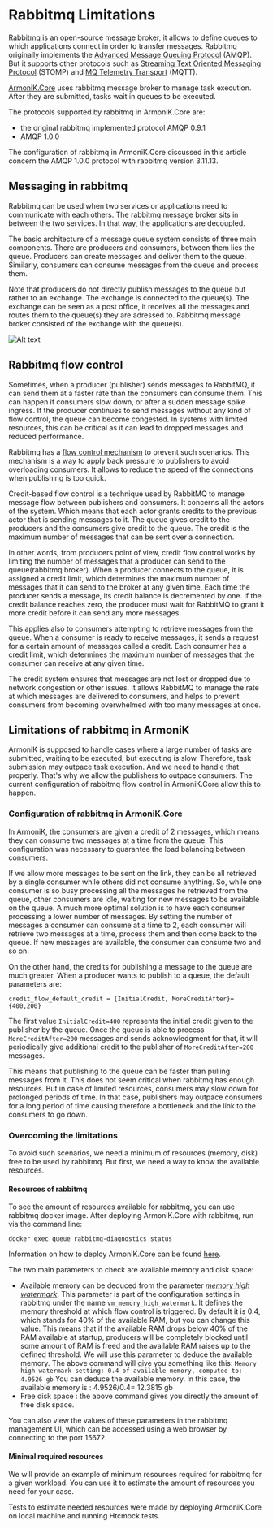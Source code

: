 # Rabbitmq Limitations 

[Rabbitmq](https://www.rabbitmq.com/) is an open-source message broker, it allows to define queues to which applications connect in order to transfer messages. Rabbitmq originally implements the [Advanced Message Queuing Protocol](https://www.amqp.org/) (AMQP). But it supports other protocols such as [Streaming Text Oriented Messaging Protocol](https://stomp.github.io/) (STOMP) and [MQ Telemetry Transport](https://mqtt.org/) (MQTT). 

[ArmoniK.Core](https://github.com/aneoconsulting/armonik.core) uses rabbitmq message broker to manage task execution. After they are submitted, tasks wait in queues to be executed. 

The protocols supported by rabbitmq in ArmoniK.Core are:

- the original rabbitmq implemented protocol AMQP 0.9.1 
- AMQP 1.0.0

The configuration of rabbitmq in ArmoniK.Core discussed in this article concern the AMQP 1.0.0 protocol with rabbitmq version 3.11.13.

## Messaging in rabbitmq 

Rabbitmq can be used when two services or applications need to communicate with each others. The rabbitmq message broker sits in between the two services. In that way, the applications are decoupled.   

The basic architecture of a message queue system consists of three main components. There are producers and consumers, between them lies the queue. Producers can create messages and deliver them to the queue. Similarly, consumers can consume messages from the queue and process them.  

Note that producers do not directly publish messages to the queue but rather to an exchange. The exchange is connected to the queue(s). The exchange can be seen as a post office, it receives all the messages and routes them to the queue(s) they are adressed to. Rabbitmq message broker consisted of the exchange with the queue(s). 

![Alt text](https://blogs.sap.com/wp-content/uploads/2020/10/rabbitmq.png "Rabbitmq architecture")

## Rabbitmq flow control

Sometimes, when a producer (publisher) sends messages to RabbitMQ, it can send them at a faster rate than the consumers can consume them. This can happen if consumers slow down, or after a sudden message spike ingress. If the producer continues to send messages without any kind of flow control, the queue can become congested. In systems with limited resources, this can be critical as it can lead to dropped messages and reduced performance.

Rabbitmq has a [flow control  mechanism](https://blog.rabbitmq.com/posts/2020/05/quorum-queues-and-flow-control-the-concepts/)  to prevent such scenarios. This mechanism is a way to apply back pressure to publishers to avoid overloading consumers. It allows to reduce the speed of the connections when publishing is too quick.

Credit-based flow control is a technique used by RabbitMQ to manage message flow between publishers and consumers. It concerns all the actors of the system. Which means that each actor grants credits to the previous actor that is sending messages to it. The queue gives credit to the producers and the consumers give credit to the queue. The credit is the maximum number of messages that can be sent over a connection.

In other words, from producers point of view, credit flow control works by limiting the number of messages that a producer can send to the queue(rabbitmq broker). When a producer connects to the queue, it is assigned a credit limit, which determines the maximum number of messages that it can send to the broker at any given time. Each time the producer sends a message, its credit balance is decremented by one. If the credit balance reaches zero, the producer must wait for RabbitMQ to grant it more credit before it can send any more messages.

This applies also to consumers attempting to retrieve messages from the queue. When a consumer is ready to receive messages, it sends a request for a certain amount of messages called a credit. Each consumer has a credit limit, which determines the maximum number of messages that the consumer can receive at any given time.

The credit system ensures that messages are not lost or dropped due to network congestion or other issues. It allows RabbitMQ to manage the rate at which messages are delivered to consumers, and helps to prevent consumers from becoming overwhelmed with too many messages at once.


## Limitations of rabbitmq in ArmoniK

ArmoniK is supposed to handle cases where a large number of tasks are submitted, waiting to be executed, but executing is slow. Therefore, task submission may outpace task execution. And we need to handle that properly. That's why we allow the publishers to outpace consumers. The current configuration of rabbitmq flow control in ArmoniK.Core allow this to happen.  

### Configuration of rabbitmq in ArmoniK.Core

In ArmoniK, the consumers are given a credit of 2 messages, which means they can consume two messages at a time from the queue. This configuration was necessary to guarantee the load balancing between consumers. 

If we allow more messages to be sent on the link, they can be all retrieved by a single consumer while others did not consume anything. So, while one consumer is so busy processing all the messages he retrieved from the queue, other consumers are idle, waiting for new messages to be available on the queue. A much more optimal solution is to have each consumer processing a lower number of messages. By setting the number of messages a consumer can consume at a time to 2, each consumer will retrieve two messages at a time, process them and then come back to the queue. If new messages are available, the consumer can consume two and so on.  

On the other hand, the credits for publishing a message to the queue are much greater. When a producer wants to publish to a queue, the default parameters are:

`credit_flow_default_credit = {InitialCredit, MoreCreditAfter}= {400,200}`

The first value `InitialCredit=400` represents the initial credit given to the publisher by the queue. Once the queue is able to process `MoreCreditAfter=200` messages and sends acknowledgment for that, it will periodically give additional credit to the publisher of `MoreCreditAfter=200` messages.

This means that publishing to the queue can be faster than pulling messages from it. This  does not seem critical when rabbitmq has enough resources. But in case of limited resources, consumers may slow down for prolonged periods of time. In that case, publishers may outpace consumers for a long period of time causing therefore a bottleneck and the link to the consumers to go down.

### Overcoming the limitations

To avoid such scenarios, we need a minimum of resources (memory, disk) free to be used by rabbitmq. But first, we need a way to know the available resources. 

#### Resources of rabbitmq

To see the amount of resources available for rabbitmq, you can use rabbitmq docker image. After deploying ArmoniK.Core with rabbitmq, run via the command line:

```shell
docker exec queue rabbitmq-diagnostics status 
```

 Information on how to deploy ArmoniK.Core can be found [here](https://github.com/aneoconsulting/armonik.core).
 
 The two main parameters to check are available memory and disk space:
 
 - Available memory can be deduced from the parameter [*memory high watermark*](https://www.rabbitmq.com/memory.html). 
 This parameter is part of the configuration settings in rabbitmq under the name `vm_memory_high_watermark`. It defines the memory threshold at which  flow control is triggered. By default it is 0.4, which stands for 40% of the available RAM, but you can change this value. This means that if the available RAM drops below 40% of the RAM available at startup, producers will be completely blocked until some amount of RAM is freed and the available RAM raises up to the defined threshold.
 We will use this parameter to deduce the available memory. The above command will give you something like this:
`Memory high watermark setting: 0.4 of available memory, computed to: 4.9526 gb`
You can deduce the available memory. In this case, the available memory is  : 4.9526/0.4= 12.3815 gb
- Free disk space : the above command gives you directly the amount of free disk space. 
 
You can also view the values of these parameters in the rabbitmq management UI, which can be accessed using a web browser by connecting to the port 15672.

#### Minimal required resources

We will provide an example of minimum resources required for rabbitmq for a given workload. You can use it to estimate the amount of resources you need for your case.

Tests to estimate needed resources were made by deploying ArmoniK.Core on local machine and running Htcmock tests. 

